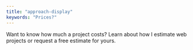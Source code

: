 ```yaml
---
title: "approach-display"
keywords: "Prices?"
---
```


Want to know how much a
project costs? Learn about how I
estimate web projects or request
a free estimate for yours.
